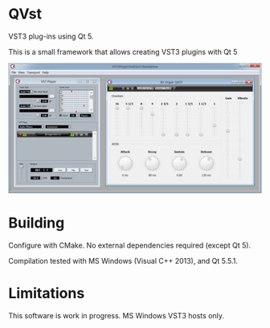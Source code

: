 # QVst

VST3 plug-ins using Qt 5.

This is a small framework that allows creating VST3 plugins with Qt 5

![Screenshot 1](https://raw.githubusercontent.com/Archie3d/QVst/master/screenshots/vst3_host.png)

# Building
Configure with CMake. No external dependencies required (except Qt 5).

Compilation tested with MS Windows (Visual C++ 2013), and Qt 5.5.1.

# Limitations
This software is work in progress. MS Windows VST3 hosts only.